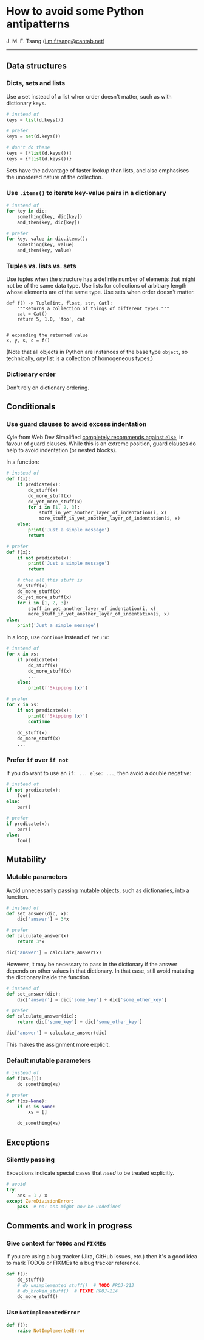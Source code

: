 # How to avoid some Python antipatterns
J. M. F. Tsang (j.m.f.tsang@cantab.net)

---

## Data structures
### Dicts, sets and lists
Use a set instead of a list when order doesn't matter, such as with dictionary keys.
```python
# instead of
keys = list(d.keys())

# prefer
keys = set(d.keys())

# don't do these
keys = [*list(d.keys())]
keys = {*list(d.keys())}
```
Sets have the advantage of faster lookup than lists, and also emphasises the unordered nature of the collection.

### Use `.items()` to iterate key-value pairs in a dictionary
```python
# instead of
for key in dic:
    something(key, dic[key])
    and_then(key, dic[key])

# prefer
for key, value in dic.items():
    something(key, value)
    and_then(key, value)
```
### Tuples vs. lists vs. sets
Use tuples when the structure has a definite number of elements that might not be of the same data type. Use lists for collections of arbitrary length whose elements are of the same type. Use sets when order doesn't matter.
```
def f() -> Tuple[int, float, str, Cat]:
    """Returns a collection of things of different types."""
    cat = Cat()
    return 5, 1.0, 'foo', cat


# expanding the returned value
x, y, s, c = f()
```
(Note that all objects in Python are instances of the base type `object`, so technically, *any* list is a collection of homogeneous types.)

### Dictionary order
Don't rely on dictionary ordering.

## Conditionals
### Use guard clauses to avoid excess indentation
Kyle from Web Dev Simplified [completely recommends against `else`](https://www.youtube.com/watch?v=EumXak7TyQ0), in favour of guard clauses. While this is an extreme position, guard clauses do help to avoid indentation (or nested blocks).

In a function:
```python
# instead of 
def f(x):
    if predicate(x):
		do_stuff(x)
		do_more_stuff(x)
		do_yet_more_stuff(x)
		for i in [1, 2, 3]:
			stuff_in_yet_another_layer_of_indentation(i, x)
			more_stuff_in_yet_another_layer_of_indentation(i, x)
	else:
		print('Just a simple message')
		return

# prefer
def f(x):
	if not predicate(x):
		print('Just a simple message')
		return

	# then all this stuff is 
	do_stuff(x)
	do_more_stuff(x)
	do_yet_more_stuff(x)
	for i in [1, 2, 3]:
		stuff_in_yet_another_layer_of_indentation(i, x)
		more_stuff_in_yet_another_layer_of_indentation(i, x)
else:
	print('Just a simple message')
```

In a loop, use `continue` instead of `return`:
```python
# instead of
for x in xs:
	if predicate(x):
		do_stuff(x)
		do_more_stuff(x)
		...
	else:
		print(f'Skipping {x}')

# prefer
for x in xs:
	if not predicate(x):
		print(f'Skipping {x}')
		continue
		
	do_stuff(x)
	do_more_stuff(x)
	...
```

### Prefer `if` over `if not`
If you do want to use an `if: ... else: ...`, then avoid a double negative: 
```python
# instead of
if not predicate(x):
    foo()
else:
	bar()

# prefer
if predicate(x):
	bar()
else:
	foo()
```


## Mutability
### Mutable parameters
Avoid unnecessarily passing mutable objects, such as dictionaries, into a function.
```python
# instead of
def set_answer(dic, x):
	dic['answer'] = 3*x

# prefer
def calculate_answer(x)
	return 3*x

dic['answer'] = calculate_answer(x)
```
However, it may be necessary to pass in the dictionary if the answer depends on other values in that dictionary. In that case, still avoid mutating the dictionary inside the function.
```python
# instead of
def set_answer(dic):
	dic['answer'] = dic['some_key'] + dic['some_other_key']

# prefer
def calculate_answer(dic):
	return dic['some_key'] + dic['some_other_key']

dic['answer'] = calculate_answer(dic)
```
This makes the assignment more explicit.

### Default mutable parameters
```python
# instead of
def f(xs=[]):
    do_something(xs)

# prefer
def f(xs=None):
    if xs is None:
        xs = []

	do_something(xs)
```


## Exceptions
### Silently passing
Exceptions indicate special cases that *need* to be treated explicitly.
```python
# avoid
try:
    ans = 1 / x
except ZeroDivisionError:
	pass  # no! ans might now be undefined
```


## Comments and work in progress
### Give context for `TODO`s and `FIXME`s
If you are using a bug tracker (Jira, GitHub issues, etc.) then it's a good idea to mark TODOs or FIXMEs to a bug tracker reference.
```python
def f():
	do_stuff()
	# do_unimplemented_stuff()  # TODO PROJ-213
	# do_broken_stuff()  # FIXME PROJ-214
	do_more_stuff()
```

### Use `NotImplementedError`
```python
def f():
	raise NotImplementedError
```
